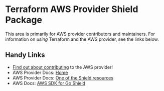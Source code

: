 # Terraform AWS Provider Shield Package

This area is primarily for AWS provider contributors and maintainers. For information on _using_ Terraform and the AWS provider, see the links below.


## Handy Links

* [Find out about contributing](../../../docs/contributing) to the AWS provider!
* AWS Provider Docs: [Home](https://registry.terraform.io/providers/hashicorp/aws/latest/docs)
* AWS Provider Docs: [One of the Shield resources](https://registry.terraform.io/providers/hashicorp/aws/latest/docs/resources/shield_protection)
* AWS Docs: [AWS SDK for Go Shield](https://docs.aws.amazon.com/sdk-for-go/api/service/shield/)
